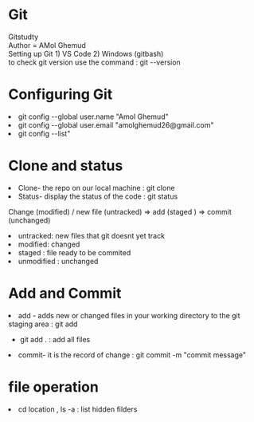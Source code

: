 # Git
Gitstudty
<br>Author = AMol Ghemud <br> 
Setting up Git 1) VS Code 2) Windows (gitbash) <br> 
to check git version use the command : git --version  <br> 
<h1> Configuring Git </h1>
<li>git config --global user.name "Amol Ghemud"</li>
<li>git config --global user.email "amolghemud26@gmail.com"</li>
<li>git config --list"</li>
<h1>Clone and status</h1>
<li>Clone- the repo on our local machine : git clone <link> </li>
<li>Status- display the status of the code : git status </li>
<p>Change (modified) / new file (untracked) => add (staged ) => commit (unchanged)
<li>untracked: new files that git doesnt yet track</li>
<li>modified: changed</li>
<li>staged : file ready to be commited</li>
<li>unmodified : unchanged </li></p>
<h1>Add and Commit</h1>
<li>add - adds new or changed files in your working directory to the git staging area : git add <filename> </li>
<ul><li>git add .  : add all files</li></ul>
<li>commit- it is the record of change : git commit -m "commit message" </li>

<h1>file operation</h1>
<li>cd location , ls -a : list hidden filders</li>
